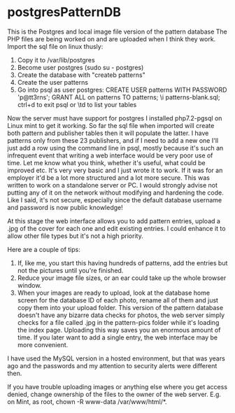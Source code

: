 # postgresPatternDB
This is the Postgres and local image file version of the pattern database
The PHP files are being worked on and are uploaded when I think they work. 
Import the sql file on linux thusly:
1. Copy it to /var/lib/postgres
2. Become user postgres (sudo su - postgres)
3. Create the database with "createb patterns"
4. Create the user patterns
5. Go into psql as user postgres:
   CREATE USER patterns WITH PASSWORD 'p@tt3rns';
   GRANT ALL on patterns TO patterns;
   \i patterns-blank.sql;
ctrl+d to exit psql or \td to list your tables

Now the server must have support for postgres 
I installed php7.2-pgsql on Linux mint to get it working.
So far the sql file when imported will create both pattern and publisher tables then it will populate the latter.
I have patterns only from these 23 publishers, and if I need to add a new one I'll just add a row using the command line in psql, mostly because it's such an infrequent event that writing a web interface would be very poor use of time.
Let me know what you think, whether it's useful, what could be improved etc. It's very very basic and I just wrote it to work. If it was for an employer it'd be a lot more structured and a lot more secure.
This was written to work on a standalone server or PC. 
I would strongly advise not putting any of it on the network without modifying and hardening the code. Like I said, it's not secure, especially since the default database username and password is now public knowledge!

At this stage the web interface allows you to add pattern entries, upload a .jpg of the cover for each one and edit existing entries. I could enhance it to allow other file types but it's not a high priority.

Here are a couple of tips:
1. If, like me, you start this having hundreds of patterns, add the entries but not the pictures until you're finished. 
2. Reduce your image file sizes, or an ear could take up the whole browser window.
3. When your images are ready to upload, look at the database home screen for the database ID of each photo, rename all of them and just copy them into your upload folder. This version of the pattern database doesn't have any bizarre data checks for photos, the web server simply checks for a file called <database id>.jpg in the pattern-pics folder while it's loading the index page. Uploading this way saves you an enormous amount of time. If you later want to add a single entry, the web interface may be more convenient.
   
I have used the MySQL version in a hosted environment, but that was years ago and the passwords and my attention to security alerts were different then.

If you have trouble uploading images or anything else where you get access denied, change ownership of the files to the owner of the web server. E.g. on Mint, as root, chown -R www-data /var/www/html/*.
